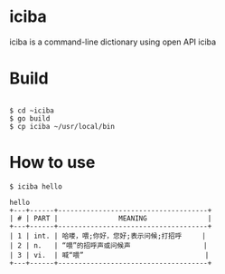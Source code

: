 # iciba

iciba is a command-line dictionary using open API iciba


# Build

```shell

$ cd ~iciba
$ go build
$ cp iciba ~/usr/local/bin
```

# How to use

```shell
$ iciba hello

hello
+---+------+-------------------------------------+
| # | PART |               MEANING               |
+---+------+-------------------------------------+
| 1 | int. | 哈喽，喂;你好，您好;表示问候;打招呼     |
| 2 | n.   | “喂”的招呼声或问候声                  |
| 3 | vi.  | 喊“喂”                              |
+---+------+-------------------------------------+

```

